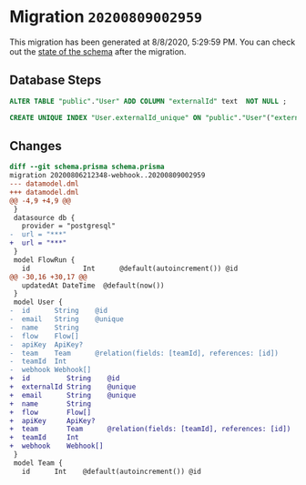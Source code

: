 # Migration `20200809002959`

This migration has been generated at 8/8/2020, 5:29:59 PM.
You can check out the [state of the schema](./schema.prisma) after the migration.

## Database Steps

```sql
ALTER TABLE "public"."User" ADD COLUMN "externalId" text  NOT NULL ;

CREATE UNIQUE INDEX "User.externalId_unique" ON "public"."User"("externalId")
```

## Changes

```diff
diff --git schema.prisma schema.prisma
migration 20200806212348-webhook..20200809002959
--- datamodel.dml
+++ datamodel.dml
@@ -4,9 +4,9 @@
 }
 datasource db {
   provider = "postgresql"
-  url = "***"
+  url = "***"
 }
 model FlowRun {
   id             Int      @default(autoincrement()) @id
@@ -30,16 +30,17 @@
   updatedAt DateTime  @default(now())
 }
 model User {
-  id      String    @id
-  email   String    @unique
-  name    String
-  flow    Flow[]
-  apiKey  ApiKey?
-  team    Team      @relation(fields: [teamId], references: [id])
-  teamId  Int
-  webhook Webhook[]
+  id         String    @id
+  externalId String    @unique
+  email      String    @unique
+  name       String
+  flow       Flow[]
+  apiKey     ApiKey?
+  team       Team      @relation(fields: [teamId], references: [id])
+  teamId     Int
+  webhook    Webhook[]
 }
 model Team {
   id      Int    @default(autoincrement()) @id
```



